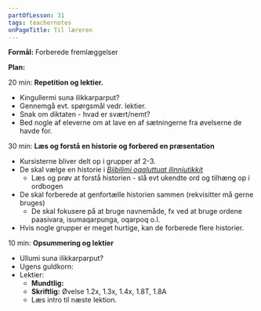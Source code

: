 ```yaml
---
partOfLesson: 31
tags: teachernotes
onPageTitle: Til læreren
---
```

**Formål:** Forberede fremlæggelser

**Plan:**

20 min: **Repetition og lektier.**

- Kingullermi suna ilikkarparput?
- Gennemgå evt. spørgsmål vedr. lektier.
- Snak om diktaten - hvad er svært/nemt?
- Bed nogle af eleverne om at lave en af sætningerne fra øvelserne de havde for.

30 min: **Læs og forstå en historie og forbered en præsentation**
- Kursisterne bliver delt op i grupper af 2-3.
- De skal vælge en historie i [*Biibilimi oqaluttuat ilinniutikkit*](https://www.jw.org/kl/biibililersaarutit/atuakkat/biibilimi-oqaluttuat-ilinniutigikkit/)
    - Læs og prøv at forstå historien - slå evt ukendte ord og tilhæng op i ordbogen
- De skal forberede at genfortælle historien sammen (rekvisitter må gerne bruges)
    - De skal fokusere på at bruge navnemåde, fx ved at bruge ordene paasivara, isumaqarpunga, oqarpoq o.l.
- Hvis nogle grupper er meget hurtige, kan de forberede flere historier.

10 min: **Opsummering og lektier**

- Ullumi suna ilikkarparput?
- Ugens guldkorn: 
- Lektier:
    - **Mundtlig:** 
    - **Skriftlig:** Øvelse 1.2x, 1.3x, 1.4x, 1.8T, 1.8A
    - Læs intro til næste lektion.